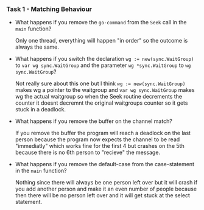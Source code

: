 ### Task 1 - Matching Behaviour
* What happens if you remove the `go-command` from the `Seek` call in the `main` function?

    Only one thread, everything will happen "in order" so the outcome is always the same.

* What happens if you switch the declaration `wg := new(sync.WaitGroup)` to `var wg sync.WaitGroup` and the parameter `wg *sync.WaitGroup` to `wg sync.WaitGroup`?

    Not really sure about this one but I think `wg := new(sync.WaitGroup)` makes wg a pointer to the waitgroup and `var wg sync.WaitGroup` makes wg the actual waitgroup so when the Seek routine decrements the counter it doesnt decremnt the original waitgroups counter so it gets stuck in a deadlock.

* What happens if you remove the buffer on the channel match?

    If you remove the buffer the program will reach a deadlock on the last person because the program now expects the channel to be read "immediatly" which works fine for the first 4 but crashes on the 5th because there is no 6th person to "recieve" the message.

* What happens if you remove the default-case from the case-statement in the `main` function?

    Nothing since there will always be one person left over but it will crash if you add another person and make it an even number of people because then there will be no person left over and it will get stuck at the select statement.